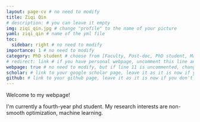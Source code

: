```yaml
---
layout: page-cv # no need to modify
title: Ziqi Qin
# description: # you can leave it empty
img: ziqi_qin.jpg # change "profile" to the name of your picture
yaml: ziqi_qin # name of the yml file
toc:
  sidebar: right # no need to modify
importance: 1 # no need to modify
category: PhD student # choose from [Faculty, Post-doc, PhD student, Master student, Undergraduate, Alumni]
# redirect: link # if you have personal webpage, uncomment this line and replace "link" with the url of your personal webpage
webpage: true # no need to modify, but if line 11 is uncommented, change "true" to "false"
scholar: # link to your google scholar page, leave it as it is now if you don't have one
github: # link to your github page, leave it as it is now if you don't have one
---
```


Welcome to my webpage!

I'm currently a fourth-year phd student. My research interests are non-smooth optimization, machine learning. 